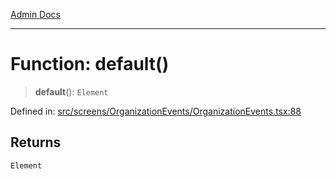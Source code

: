 [Admin Docs](/)

***

# Function: default()

> **default**(): `Element`

Defined in: [src/screens/OrganizationEvents/OrganizationEvents.tsx:88](https://github.com/PalisadoesFoundation/talawa-admin/blob/main/src/screens/OrganizationEvents/OrganizationEvents.tsx#L88)

## Returns

`Element`
